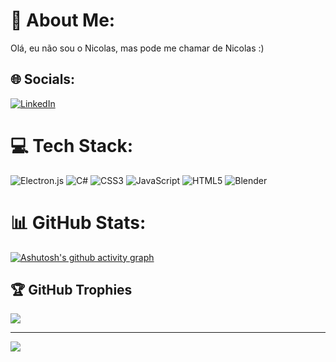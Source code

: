 # 💫 About Me:
Olá, eu não sou o Nicolas, mas pode me chamar de Nicolas :)


## 🌐 Socials:
[![LinkedIn](https://img.shields.io/badge/LinkedIn-%230077B5.svg?logo=linkedin&logoColor=white)](https://linkedin.com/in/https://www.linkedin.com/in/nicolas-gomes-de-almeida-602234190/) 

# 💻 Tech Stack:
![Electron.js](https://img.shields.io/badge/Electron-191970?style=for-the-badge&logo=Electron&logoColor=white) ![C#](https://img.shields.io/badge/c%23-%23239120.svg?style=for-the-badge&logo=c-sharp&logoColor=white) ![CSS3](https://img.shields.io/badge/css3-%231572B6.svg?style=for-the-badge&logo=css3&logoColor=white) ![JavaScript](https://img.shields.io/badge/javascript-%23323330.svg?style=for-the-badge&logo=javascript&logoColor=%23F7DF1E) ![HTML5](https://img.shields.io/badge/html5-%23E34F26.svg?style=for-the-badge&logo=html5&logoColor=white) ![Blender](https://img.shields.io/badge/blender-%23F5792A.svg?style=for-the-badge&logo=blender&logoColor=white)
# 📊 GitHub Stats:
[![Ashutosh's github activity graph](https://github-readme-activity-graph.cyclic.app/graph?username=RebelAstronomer&bg_color=282a36&color=78d9f9&line=dd6387&point=f7f7f1&area=true&hide_border=true)](https://github.com/ashutosh00710/github-readme-activity-graph)

## 🏆 GitHub Trophies
![](https://github-profile-trophy.vercel.app/?username=RebelAstronomer&theme=radical&no-frame=false&no-bg=true&margin-w=4)

---
[![](https://visitcount.itsvg.in/api?id=RebelAstronomer&icon=0&color=0)](https://visitcount.itsvg.in)

<!-- Proudly created with GPRM ( https://gprm.itsvg.in ) -->
